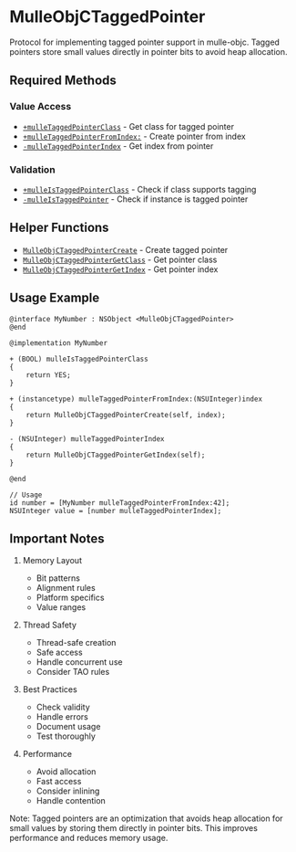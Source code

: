 # MulleObjCTaggedPointer

Protocol for implementing tagged pointer support in mulle-objc. Tagged pointers store small values directly in pointer bits to avoid heap allocation.

## Required Methods

### Value Access
- [`+mulleTaggedPointerClass`](https://www.perplexity.ai/search?q=Please+create+some+detailed+API+documentation+for+the+method+mulleTaggedPointerClass+of+MulleObjCTaggedPointer+of+the+MulleObjC+project+https://github.com/mulle-objc/MulleObjC.+You+will+find+source+code+probably+at+https://github.com/mulle-objc/MulleObjC/blob/master/src/protocol/MulleObjCTaggedPointer.m+and+the+header+at+https://github.com/mulle-objc/MulleObjC/blob/master/src/protocol/MulleObjCTaggedPointer.h+and+there+may+also+be+tests+for+it+in+the+test/+folder) - Get class for tagged pointer
- [`+mulleTaggedPointerFromIndex:`](https://www.perplexity.ai/search?q=Please+create+some+detailed+API+documentation+for+the+method+mulleTaggedPointerFromIndex+of+MulleObjCTaggedPointer+of+the+MulleObjC+project+https://github.com/mulle-objc/MulleObjC.+You+will+find+source+code+probably+at+https://github.com/mulle-objc/MulleObjC/blob/master/src/protocol/MulleObjCTaggedPointer.m+and+the+header+at+https://github.com/mulle-objc/MulleObjC/blob/master/src/protocol/MulleObjCTaggedPointer.h+and+there+may+also+be+tests+for+it+in+the+test/+folder) - Create pointer from index
- [`-mulleTaggedPointerIndex`](https://www.perplexity.ai/search?q=Please+create+some+detailed+API+documentation+for+the+method+mulleTaggedPointerIndex+of+MulleObjCTaggedPointer+of+the+MulleObjC+project+https://github.com/mulle-objc/MulleObjC.+You+will+find+source+code+probably+at+https://github.com/mulle-objc/MulleObjC/blob/master/src/protocol/MulleObjCTaggedPointer.m+and+the+header+at+https://github.com/mulle-objc/MulleObjC/blob/master/src/protocol/MulleObjCTaggedPointer.h+and+there+may+also+be+tests+for+it+in+the+test/+folder) - Get index from pointer

### Validation
- [`+mulleIsTaggedPointerClass`](https://www.perplexity.ai/search?q=Please+create+some+detailed+API+documentation+for+the+method+mulleIsTaggedPointerClass+of+MulleObjCTaggedPointer+of+the+MulleObjC+project+https://github.com/mulle-objc/MulleObjC.+You+will+find+source+code+probably+at+https://github.com/mulle-objc/MulleObjC/blob/master/src/protocol/MulleObjCTaggedPointer.m+and+the+header+at+https://github.com/mulle-objc/MulleObjC/blob/master/src/protocol/MulleObjCTaggedPointer.h+and+there+may+also+be+tests+for+it+in+the+test/+folder) - Check if class supports tagging
- [`-mulleIsTaggedPointer`](https://www.perplexity.ai/search?q=Please+create+some+detailed+API+documentation+for+the+method+mulleIsTaggedPointer+of+MulleObjCTaggedPointer+of+the+MulleObjC+project+https://github.com/mulle-objc/MulleObjC.+You+will+find+source+code+probably+at+https://github.com/mulle-objc/MulleObjC/blob/master/src/protocol/MulleObjCTaggedPointer.m+and+the+header+at+https://github.com/mulle-objc/MulleObjC/blob/master/src/protocol/MulleObjCTaggedPointer.h+and+there+may+also+be+tests+for+it+in+the+test/+folder) - Check if instance is tagged pointer

## Helper Functions

- [`MulleObjCTaggedPointerCreate`](https://www.perplexity.ai/search?q=Please+create+some+detailed+API+documentation+for+the+function+MulleObjCTaggedPointerCreate+of+the+MulleObjC+project+https://github.com/mulle-objc/MulleObjC.+You+will+find+source+code+probably+at+https://github.com/mulle-objc/MulleObjC/blob/master/src/protocol/MulleObjCTaggedPointer.m+and+the+header+at+https://github.com/mulle-objc/MulleObjC/blob/master/src/protocol/MulleObjCTaggedPointer.h+and+there+may+also+be+tests+for+it+in+the+test/+folder) - Create tagged pointer
- [`MulleObjCTaggedPointerGetClass`](https://www.perplexity.ai/search?q=Please+create+some+detailed+API+documentation+for+the+function+MulleObjCTaggedPointerGetClass+of+the+MulleObjC+project+https://github.com/mulle-objc/MulleObjC.+You+will+find+source+code+probably+at+https://github.com/mulle-objc/MulleObjC/blob/master/src/protocol/MulleObjCTaggedPointer.m+and+the+header+at+https://github.com/mulle-objc/MulleObjC/blob/master/src/protocol/MulleObjCTaggedPointer.h+and+there+may+also+be+tests+for+it+in+the+test/+folder) - Get pointer class
- [`MulleObjCTaggedPointerGetIndex`](https://www.perplexity.ai/search?q=Please+create+some+detailed+API+documentation+for+the+function+MulleObjCTaggedPointerGetIndex+of+the+MulleObjC+project+https://github.com/mulle-objc/MulleObjC.+You+will+find+source+code+probably+at+https://github.com/mulle-objc/MulleObjC/blob/master/src/protocol/MulleObjCTaggedPointer.m+and+the+header+at+https://github.com/mulle-objc/MulleObjC/blob/master/src/protocol/MulleObjCTaggedPointer.h+and+there+may+also+be+tests+for+it+in+the+test/+folder) - Get pointer index

## Usage Example

```objc
@interface MyNumber : NSObject <MulleObjCTaggedPointer>
@end

@implementation MyNumber

+ (BOOL) mulleIsTaggedPointerClass
{
    return YES;
}

+ (instancetype) mulleTaggedPointerFromIndex:(NSUInteger)index
{
    return MulleObjCTaggedPointerCreate(self, index);
}

- (NSUInteger) mulleTaggedPointerIndex
{
    return MulleObjCTaggedPointerGetIndex(self);
}

@end

// Usage
id number = [MyNumber mulleTaggedPointerFromIndex:42];
NSUInteger value = [number mulleTaggedPointerIndex];
```

## Important Notes

1. Memory Layout
   - Bit patterns
   - Alignment rules
   - Platform specifics
   - Value ranges

2. Thread Safety
   - Thread-safe creation
   - Safe access
   - Handle concurrent use
   - Consider TAO rules

3. Best Practices
   - Check validity
   - Handle errors
   - Document usage
   - Test thoroughly

4. Performance
   - Avoid allocation
   - Fast access
   - Consider inlining
   - Handle contention

Note: Tagged pointers are an optimization that avoids heap allocation for small values by storing them directly in pointer bits. This improves performance and reduces memory usage.
